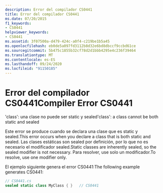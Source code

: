 ```yaml
---
description: Error del compilador CS0441
title: Error del compilador CS0441
ms.date: 07/20/2015
f1_keywords:
- CS0441
helpviewer_keywords:
- CS0441
ms.assetid: 3f07500a-d479-424c-a0f4-c219be1b5a45
ms.openlocfilehash: eb0de5a097fd3112b8d32e6bd8dbccf9ccbd61ce
ms.sourcegitcommit: 5b475c1855b32cf78d2d1bbb4295e4c236f39464
ms.translationtype: MT
ms.contentlocale: es-ES
ms.lasthandoff: 09/24/2020
ms.locfileid: "91150185"
---
```

# <a name="compiler-error-cs0441"></a><span data-ttu-id="828b2-103">Error del compilador CS0441</span><span class="sxs-lookup"><span data-stu-id="828b2-103">Compiler Error CS0441</span></span>

<span data-ttu-id="828b2-104">'class': una clase no puede ser static y sealed</span><span class="sxs-lookup"><span data-stu-id="828b2-104">'class': a class cannot be both static and sealed</span></span>  
  
 <span data-ttu-id="828b2-105">Este error se produce cuando se declara una clase que es static y sealed.</span><span class="sxs-lookup"><span data-stu-id="828b2-105">This error occurs when you declare a class that is both static and sealed.</span></span> <span data-ttu-id="828b2-106">Las clases estáticas son sealed por definición, por lo que no es necesario el modificador sealed.</span><span class="sxs-lookup"><span data-stu-id="828b2-106">Static classes are inherently sealed, so the sealed modifier is not necessary.</span></span> <span data-ttu-id="828b2-107">Para resolver, use solo un modificador.</span><span class="sxs-lookup"><span data-stu-id="828b2-107">To resolve, use one modifier only.</span></span>  
  
 <span data-ttu-id="828b2-108">El ejemplo siguiente genera el error CS0441:</span><span class="sxs-lookup"><span data-stu-id="828b2-108">The following example generates CS0441:</span></span>  
  
```csharp  
// CS0441.cs  
sealed static class MyClass { }   // CS0441  
```
